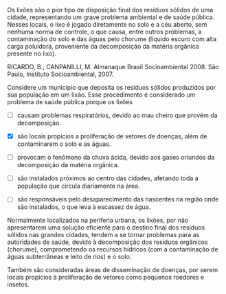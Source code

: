 

Os lixões são o pior tipo de disposição final dos resíduos sólidos de uma cidade, representando um grave problema ambiental e de saúde pública. Nesses locais, o lixo é jogado diretamente no solo e a céu aberto, sem nenhuma norma de controle, o que causa, entre outros problemas, a contaminação do solo e das águas pelo chorume (líquido escuro com alta carga poluidora, proveniente da decomposição da matéria orgânica presente no lixo).

RICARDO, B.; CANPANILLI, M. Almanaque Brasil Socioambiental 2008. São Paulo, Instituto Socioambiental, 2007.

Considere um município que deposita os resíduos sólidos produzidos por sua população em um lixão. Esse procedimento é considerado um problema de saúde pública porque os lixões



- [ ] causam problemas respiratórios, devido ao mau cheiro que provém da decomposição.
- [x] são locais propícios a proliferação de vetores de doenças, além de contaminarem o solo e as águas.
- [ ] provocam o fenômeno da chuva ácida, devido aos gases oriundos da decomposição da matéria orgânica.
- [ ] são instalados próximos ao centro das cidades, afetando toda a população que circula diariamente na área.
- [ ] são responsáveis pelo desaparecimento das nascentes na região onde são instalados, o que leva à escassez de água.


Normalmente localizados na periferia urbana, os lixões, por não apresentarem uma solução eficiente para o destino final dos resíduos sólidos nas grandes cidades, tendem a se tornar problemas para as autoridades de saúde, devido à decomposição dos resíduos orgânicos (chorume), comprometendo os recursos hídricos (com a contaminação de águas subterrâneas e leito de rios) e o solo.

Também são consideradas áreas de disseminação de doenças, por serem locais propícios à proliferação de vetores como pequenos roedores e insetos.

